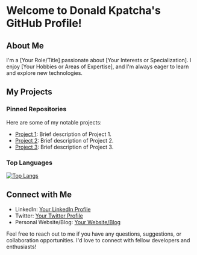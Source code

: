 # Welcome to Donald Kpatcha's GitHub Profile! 

## About Me

I'm a [Your Role/Title] passionate about [Your Interests or Specialization]. I enjoy [Your Hobbies or Areas of Expertise], and I'm always eager to learn and explore new technologies.

## My Projects

### Pinned Repositories

Here are some of my notable projects:

- [Project 1](link-to-project1): Brief description of Project 1.
- [Project 2](link-to-project2): Brief description of Project 2.
- [Project 3](link-to-project3): Brief description of Project 3.


### Top Languages

[![Top Langs](https://github-readme-stats.vercel.app/api/top-langs/?username=your-username&layout=compact)](https://github.com/anuraghazra/github-readme-stats)

## Connect with Me

- LinkedIn: [Your LinkedIn Profile](link-to-your-linkedin-profile)
- Twitter: [Your Twitter Profile](link-to-your-twitter-profile)
- Personal Website/Blog: [Your Website/Blog](link-to-your-website-or-blog)

Feel free to reach out to me if you have any questions, suggestions, or collaboration opportunities. I'd love to connect with fellow developers and enthusiasts!
